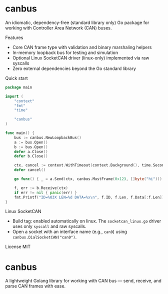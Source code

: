 canbus
=====

An idiomatic, dependency-free (standard library only) Go package for working with Controller Area Network (CAN) buses.

Features
- Core CAN frame type with validation and binary marshaling helpers
- In-memory loopback bus for testing and simulation
- Optional Linux SocketCAN driver (linux-only) implemented via raw syscalls
- Zero external dependencies beyond the Go standard library

Quick start
```go
package main

import (
    "context"
    "fmt"
    "time"

    "canbus"
)

func main() {
    bus := canbus.NewLoopbackBus()
    a := bus.Open()
    b := bus.Open()
    defer a.Close()
    defer b.Close()

    ctx, cancel := context.WithTimeout(context.Background(), time.Second)
    defer cancel()

    go func() { _ = a.Send(ctx, canbus.MustFrame(0x123, []byte("hi"))) }()

    f, err := b.Receive(ctx)
    if err != nil { panic(err) }
    fmt.Printf("ID=%03X LEN=%d DATA=%x\n", f.ID, f.Len, f.Data[:f.Len])
}
```

Linux SocketCAN
- Build tag: enabled automatically on linux. The `socketcan_linux.go` driver uses only `syscall` and raw syscalls.
- Open a socket with an interface name (e.g., `can0`) using `canbus.DialSocketCAN("can0")`.

License
MIT

# canbus
A lightweight Golang library for working with CAN bus — send, receive, and parse CAN frames with ease.
